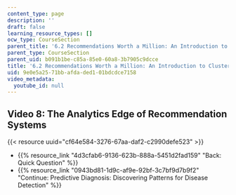 ```yaml
---
content_type: page
description: ''
draft: false
learning_resource_types: []
ocw_type: CourseSection
parent_title: '6.2 Recommendations Worth a Million: An Introduction to Clustering '
parent_type: CourseSection
parent_uid: b091b1be-c85a-85e0-60a8-3b7905c9dcce
title: '6.2 Recommendations Worth a Million: An Introduction to Clustering'
uid: 9e0e5a25-71bb-afda-ded1-01bdcdce7158
video_metadata:
  youtube_id: null
---
```

## Video 8: The Analytics Edge of Recommendation Systems

{{< resource uuid="cf64e584-3276-67aa-daf2-c2990defe523" >}}

- {{% resource_link "4d3cfab6-9136-623b-888a-5451d2fad159" "Back: Quick Question" %}}
- {{% resource_link "0943bd81-1d9c-af9e-92bf-3c7bf9d7b9f2" "Continue: Predictive Diagnosis: Discovering Patterns for Disease Detection" %}}